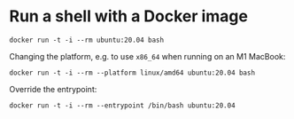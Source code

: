 # Run a shell with a Docker image

```
docker run -t -i --rm ubuntu:20.04 bash
```

Changing the platform, e.g. to use `x86_64` when running on an M1 MacBook:

```
docker run -t -i --rm --platform linux/amd64 ubuntu:20.04 bash
```

Override the entrypoint:

```
docker run -t -i --rm --entrypoint /bin/bash ubuntu:20.04
```
